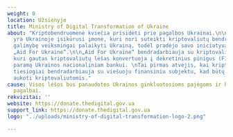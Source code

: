 ```yaml
---
weight: 0
location: Užsienyje
title: Ministry of Digital Transformation of Ukraine
about: "Kriptobendruomenė kviečia prisidėti prie pagalbos Ukrainai.\n\n„Everstake“
  yra Ukrainoje įsikūrusi įmonė, kuri nori suteikti kriptovaliutų bendruomenei perspektyvią
  galimybę veiksmingai palaikyti Ukrainą, todėl pradėjo savo iniciatyvą, pavadintą
  „Aid For Ukraine“.\n\n„Aid For Ukraine“ bendradarbiauja su kriptovaliutų birža,
  kuri gautas kriptovaliutų lėšas konvertuoja į dekretinius pinigus (FIAT) ir perveda
  paramą Ukrainos nacionaliniam bankui. \nTai pirmas atvejis, kai kriptovaliutų birža
  tiesiogiai bendradarbiauja su viešuoju finansiniu subjektu, kad būtų sukurtas kanalas
  aukoti kriptovaliutomis."
cause: Visos lėšos bus panaudotos Ukrainos ginkluotosioms pajėgoms ir humanitarinei
  pagalbai.
rekvizitai: ''
website: https://donate.thedigital.gov.ua
support_link: https://donate.thedigital.gov.ua
logo: "../uploads/ministry-of-digital-transformation-logo-2.png"

---
```

